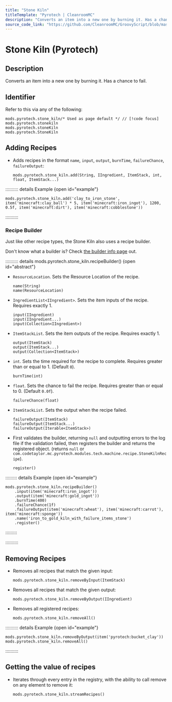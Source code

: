 ```yaml
---
title: "Stone Kiln"
titleTemplate: "Pyrotech | CleanroomMC"
description: "Converts an item into a new one by burning it. Has a chance to fail."
source_code_link: "https://github.com/CleanroomMC/GroovyScript/blob/master/src/main/java/com/cleanroommc/groovyscript/compat/mods/pyrotech/StoneKiln.java"
---
```


# Stone Kiln (Pyrotech)

## Description

Converts an item into a new one by burning it. Has a chance to fail.

## Identifier

Refer to this via any of the following:

```groovy:no-line-numbers {1}
mods.pyrotech.stone_kiln/* Used as page default */ // [!code focus]
mods.pyrotech.stonekiln
mods.pyrotech.stoneKiln
mods.pyrotech.StoneKiln
```


## Adding Recipes

- Adds recipes in the format `name`, `input`, `output`, `burnTime`, `failureChance`, `failureOutput`:

    ```groovy:no-line-numbers
    mods.pyrotech.stone_kiln.add(String, IIngredient, ItemStack, int, float, ItemStack...)
    ```

:::::::::: details Example {open id="example"}
```groovy:no-line-numbers
mods.pyrotech.stone_kiln.add('clay_to_iron_stone', item('minecraft:clay_ball') * 5, item('minecraft:iron_ingot'), 1200, 0.5f, item('minecraft:dirt'), item('minecraft:cobblestone'))
```

::::::::::

### Recipe Builder

Just like other recipe types, the Stone Kiln also uses a recipe builder.

Don't know what a builder is? Check [the builder info page](../../getting_started/builder.md) out.

:::::::::: details mods.pyrotech.stone_kiln.recipeBuilder() {open id="abstract"}
- `ResourceLocation`. Sets the Resource Location of the recipe.

    ```groovy:no-line-numbers
    name(String)
    name(ResourceLocation)
    ```

- `IngredientList<IIngredient>`. Sets the item inputs of the recipe. Requires exactly 1.

    ```groovy:no-line-numbers
    input(IIngredient)
    input(IIngredient...)
    input(Collection<IIngredient>)
    ```

- `ItemStackList`. Sets the item outputs of the recipe. Requires exactly 1.

    ```groovy:no-line-numbers
    output(ItemStack)
    output(ItemStack...)
    output(Collection<ItemStack>)
    ```

- `int`. Sets the time required for the recipe to complete. Requires greater than or equal to 1. (Default `0`).

    ```groovy:no-line-numbers
    burnTime(int)
    ```

- `float`. Sets the chance to fail the recipe. Requires greater than or equal to 0. (Default `0.0f`).

    ```groovy:no-line-numbers
    failureChance(float)
    ```

- `ItemStackList`. Sets the output when the recipe failed.

    ```groovy:no-line-numbers
    failureOutput(ItemStack)
    failureOutput(ItemStack...)
    failureOutput(Iterable<ItemStack>)
    ```

- First validates the builder, returning `null` and outputting errors to the log file if the validation failed, then registers the builder and returns the registered object. (returns `null` or `com.codetaylor.mc.pyrotech.modules.tech.machine.recipe.StoneKilnRecipe`).

    ```groovy:no-line-numbers
    register()
    ```

::::::::: details Example {open id="example"}
```groovy:no-line-numbers
mods.pyrotech.stone_kiln.recipeBuilder()
    .input(item('minecraft:iron_ingot'))
    .output(item('minecraft:gold_ingot'))
    .burnTime(400)
    .failureChance(1f)
    .failureOutput(item('minecraft:wheat'), item('minecraft:carrot'), item('minecraft:sponge'))
    .name('iron_to_gold_kiln_with_failure_items_stone')
    .register()
```

:::::::::

::::::::::

## Removing Recipes

- Removes all recipes that match the given input:

    ```groovy:no-line-numbers
    mods.pyrotech.stone_kiln.removeByInput(ItemStack)
    ```

- Removes all recipes that match the given output:

    ```groovy:no-line-numbers
    mods.pyrotech.stone_kiln.removeByOutput(IIngredient)
    ```

- Removes all registered recipes:

    ```groovy:no-line-numbers
    mods.pyrotech.stone_kiln.removeAll()
    ```

:::::::::: details Example {open id="example"}
```groovy:no-line-numbers
mods.pyrotech.stone_kiln.removeByOutput(item('pyrotech:bucket_clay'))
mods.pyrotech.stone_kiln.removeAll()
```

::::::::::

## Getting the value of recipes

- Iterates through every entry in the registry, with the ability to call remove on any element to remove it:

    ```groovy:no-line-numbers
    mods.pyrotech.stone_kiln.streamRecipes()
    ```
